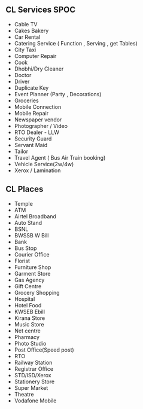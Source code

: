 ## CL Services SPOC
* Cable TV
* Cakes Bakery
* Car Rental
* Catering Service ( Function , Serving , get Tables)
* City Taxi
* Computer Repair
* Cook
* Dhobhi/Dry Cleaner
* Doctor
* Driver
* Duplicate Key
* Event Planner (Party , Decorations)
* Groceries
* Mobile Connection
* Mobile Repair
* Newspaper vendor
* Photographer / Video
* RTO Dealer - LLW
* Security Guard
* Servant Maid
* Tailor
* Travel Agent ( Bus Air Train booking)
* Vehicle Service(2w/4w)
* Xerox / Lamination

## CL Places
* Temple
* ATM
* Airtel Broadband
* Auto Stand
* BSNL
* BWSSB W Bill
* Bank
* Bus Stop
* Courier Office
* Florist
* Furniture Shop
* Garment Store
* Gas Agency
* Gift Centre
* Grocery Shopping
* Hospital
* Hotel Food
* KWSEB Ebill
* Kirana Store
* Music Store
* Net centre
* Pharmacy
* Photo Studio
* Post Office(Speed post)
* RTO
* Railway Station
* Registrar Office
* STD/ISD/Xerox
* Stationery Store
* Super Market
* Theatre
* Vodafone Mobile



